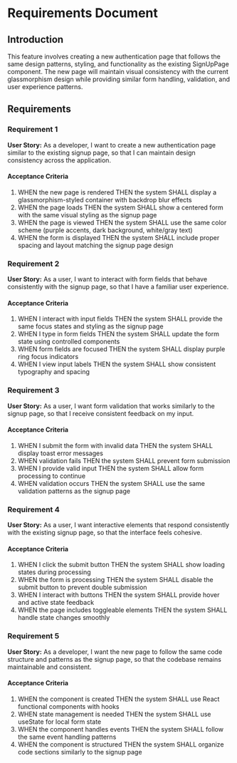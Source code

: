 # Requirements Document

## Introduction

This feature involves creating a new authentication page that follows the same design patterns, styling, and functionality as the existing SignUpPage component. The new page will maintain visual consistency with the current glassmorphism design while providing similar form handling, validation, and user experience patterns.

## Requirements

### Requirement 1

**User Story:** As a developer, I want to create a new authentication page similar to the existing signup page, so that I can maintain design consistency across the application.

#### Acceptance Criteria

1. WHEN the new page is rendered THEN the system SHALL display a glassmorphism-styled container with backdrop blur effects
2. WHEN the page loads THEN the system SHALL show a centered form with the same visual styling as the signup page
3. WHEN the page is viewed THEN the system SHALL use the same color scheme (purple accents, dark background, white/gray text)
4. WHEN the form is displayed THEN the system SHALL include proper spacing and layout matching the signup page design

### Requirement 2

**User Story:** As a user, I want to interact with form fields that behave consistently with the signup page, so that I have a familiar user experience.

#### Acceptance Criteria

1. WHEN I interact with input fields THEN the system SHALL provide the same focus states and styling as the signup page
2. WHEN I type in form fields THEN the system SHALL update the form state using controlled components
3. WHEN form fields are focused THEN the system SHALL display purple ring focus indicators
4. WHEN I view input labels THEN the system SHALL show consistent typography and spacing

### Requirement 3

**User Story:** As a user, I want form validation that works similarly to the signup page, so that I receive consistent feedback on my input.

#### Acceptance Criteria

1. WHEN I submit the form with invalid data THEN the system SHALL display toast error messages
2. WHEN validation fails THEN the system SHALL prevent form submission
3. WHEN I provide valid input THEN the system SHALL allow form processing to continue
4. WHEN validation occurs THEN the system SHALL use the same validation patterns as the signup page

### Requirement 4

**User Story:** As a user, I want interactive elements that respond consistently with the existing signup page, so that the interface feels cohesive.

#### Acceptance Criteria

1. WHEN I click the submit button THEN the system SHALL show loading states during processing
2. WHEN the form is processing THEN the system SHALL disable the submit button to prevent double submission
3. WHEN I interact with buttons THEN the system SHALL provide hover and active state feedback
4. WHEN the page includes toggleable elements THEN the system SHALL handle state changes smoothly

### Requirement 5

**User Story:** As a developer, I want the new page to follow the same code structure and patterns as the signup page, so that the codebase remains maintainable and consistent.

#### Acceptance Criteria

1. WHEN the component is created THEN the system SHALL use React functional components with hooks
2. WHEN state management is needed THEN the system SHALL use useState for local form state
3. WHEN the component handles events THEN the system SHALL follow the same event handling patterns
4. WHEN the component is structured THEN the system SHALL organize code sections similarly to the signup page
